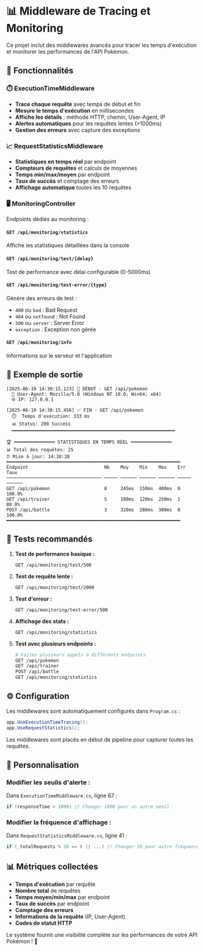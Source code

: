 # 📊 Middleware de Tracing et Monitoring

Ce projet inclut des middlewares avancés pour tracer les temps d'exécution et monitorer les performances de l'API Pokémon.

## 🚀 Fonctionnalités

### ⏱️ ExecutionTimeMiddleware
- **Trace chaque requête** avec temps de début et fin
- **Mesure le temps d'exécution** en millisecondes
- **Affiche les détails** : méthode HTTP, chemin, User-Agent, IP
- **Alertes automatiques** pour les requêtes lentes (>1000ms)
- **Gestion des erreurs** avec capture des exceptions

### 📈 RequestStatisticsMiddleware  
- **Statistiques en temps réel** par endpoint
- **Compteurs de requêtes** et calculs de moyennes
- **Temps min/max/moyen** par endpoint
- **Taux de succès** et comptage des erreurs
- **Affichage automatique** toutes les 10 requêtes

### 🖥️ MonitoringController
Endpoints dédiés au monitoring :

#### `GET /api/monitoring/statistics`
Affiche les statistiques détaillées dans la console

#### `GET /api/monitoring/test/{delay}`
Test de performance avec délai configurable (0-5000ms)

#### `GET /api/monitoring/test-error/{type}`
Génère des erreurs de test :
- `400` ou `bad` : Bad Request
- `404` ou `notfound` : Not Found  
- `500` ou `server` : Server Error
- `exception` : Exception non gérée

#### `GET /api/monitoring/info`
Informations sur le serveur et l'application

## 📝 Exemple de sortie

```
[2025-06-19 14:30:15.123] 🚀 DÉBUT - GET /api/pokemon
  📱 User-Agent: Mozilla/5.0 (Windows NT 10.0; Win64; x64)
  🌐 IP: 127.0.0.1

[2025-06-19 14:30:15.456] ✅ FIN - GET /api/pokemon
  ⏱️  Temps d'exécution: 333 ms
  📊 Status: 200 Success
  ━━━━━━━━━━━━━━━━━━━━━━━━━━━━━━━━━━━━━━━━━━━━━━━━━━━━━━━━━━━━

🏆 ═══════════════ STATISTIQUES EN TEMPS RÉEL ═══════════════
📊 Total des requêtes: 25
⏰ Mise à jour: 14:30:20
━━━━━━━━━━━━━━━━━━━━━━━━━━━━━━━━━━━━━━━━━━━━━━━━━━━━━━━━━━━━━━━━
Endpoint                            Nb    Moy    Min    Max    Err   Taux  
─────────────────────────────────── ───── ────── ────── ────── ───── ──────
GET /api/pokemon                    8     245ms  150ms  400ms  0     100.0%
GET /api/trainer                    5     180ms  120ms  250ms  1     80.0%
POST /api/battle                    3     320ms  280ms  380ms  0     100.0%
━━━━━━━━━━━━━━━━━━━━━━━━━━━━━━━━━━━━━━━━━━━━━━━━━━━━━━━━━━━━━━━━
```

## 🎯 Tests recommandés

1. **Test de performance basique :**
   ```
   GET /api/monitoring/test/500
   ```

2. **Test de requête lente :**
   ```
   GET /api/monitoring/test/2000
   ```

3. **Test d'erreur :**
   ```
   GET /api/monitoring/test-error/500
   ```

4. **Affichage des stats :**
   ```
   GET /api/monitoring/statistics
   ```

5. **Test avec plusieurs endpoints :**
   ```bash
   # Faites plusieurs appels à différents endpoints
   GET /api/pokemon
   GET /api/trainer
   POST /api/battle
   GET /api/monitoring/statistics
   ```

## ⚙️ Configuration

Les middlewares sont automatiquement configurés dans `Program.cs` :

```csharp
app.UseExecutionTimeTracing();
app.UseRequestStatistics();
```

Les middlewares sont placés en début de pipeline pour capturer toutes les requêtes.

## 🔧 Personnalisation

### Modifier les seuils d'alerte :
Dans `ExecutionTimeMiddleware.cs`, ligne 67 :
```csharp
if (responseTime > 1000) // Changer 1000 pour un autre seuil
```

### Modifier la fréquence d'affichage :
Dans `RequestStatisticsMiddleware.cs`, ligne 41 :
```csharp
if (_totalRequests % 10 == 0 || ...) // Changer 10 pour autre fréquence
```

## 📊 Métriques collectées

- **Temps d'exécution** par requête
- **Nombre total** de requêtes
- **Temps moyen/min/max** par endpoint
- **Taux de succès** par endpoint
- **Comptage des erreurs**
- **Informations de la requête** (IP, User-Agent)
- **Codes de statut HTTP**

Le système fournit une visibilité complète sur les performances de votre API Pokémon ! 🚀
